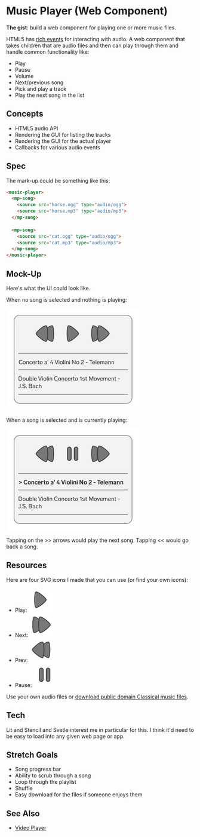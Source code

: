 # Music Player (Web Component)

**The gist**: build a web component for playing one or more music files.

HTML5 has [rich events](http://developer.mozilla.org/en-US/docs/Web/HTML/Element/audio) for interacting with audio. A web component that takes children that are audio files and then can play through them and handle common functionality like:

- Play
- Pause
- Volume
- Next/previous song
- Pick and play a track
- Play the next song in the list

## Concepts

- HTML5 audio API
- Rendering the GUI for listing the tracks
- Rendering the GUI for the actual player
- Callbacks for various audio events

## Spec

The mark-up could be something like this:

``` html
<music-player>
  <mp-song>
    <source src="horse.ogg" type="audio/ogg">
    <source src="horse.mp3" type="audio/mp3">
  </mp-song>

  <mp-song>
    <source src="cat.ogg" type="audio/ogg">
    <source src="cat.mp3" type="audio/mp3">
  </mp-song>
</music-player>
```

## Mock-Up

Here's what the UI could look like.

When no song is selected and nothing is playing:

![music player paused](./img/music-player-paused.webp)

When a song is selected and is currently playing:

![music player playing](./img/music-player-playing.webp)

Tapping on the \>\> arrows would play the next song. Tapping \<\< would go back a song.

## Resources

Here are four SVG icons I made that you can use (or find your own icons):

- Play: [![play icon](./img/play.svg)](./img/play.svg)
- Next: [![next icon](./img/next.svg)](./img/next.svg)
- Prev: [![prev icon](./img/prev.svg)](./img/prev.svg)
- Pause: [![pause icon](./img/pause.svg)](./img/pause.svg)

Use your own audio files or [download public domain Classical music files](https://www.freemusicpublicdomain.com/royalty-free-classical-music/).

## Tech

Lit and Stencil and Svetle interest me in particular for this. I think it'd need to be easy to load into any given web page or app.

## Stretch Goals

- Song progress bar
- Ability to scrub through a song
- Loop through the playlist
- Shuffle
- Easy download for the files if someone enjoys them

## See Also

- [Video Player](./video-player.md)
